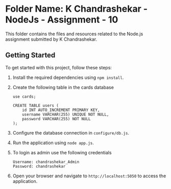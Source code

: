 # Folder Name: K Chandrashekar - NodeJs - Assignment - 10

This folder contains the files and resources related to the Node.js assignment submitted by K Chandrashekar. 


## Getting Started

To get started with this project, follow these steps:

1. Install the required dependencies using `npm install`.
2. Create the following table in the cards database
    ```
    use cards;
    
    CREATE TABLE users (
        id INT AUTO_INCREMENT PRIMARY KEY,
        username VARCHAR(255) UNIQUE NOT NULL,
        password VARCHAR(255) NOT NULL
    );

    ```

3. Configure the database connection in `configure/db.js`.
4. Run the application using `node app.js`.
5. To login as admin use the following credentials
    ```
    Username: chandrashekar_Admin
    Password: chandrashekar
    ```
5. Open your browser and navigate to `http://localhost:5050` to access the application.